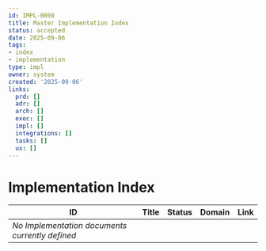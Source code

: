 ```yaml
---
id: IMPL-0000
title: Master Implementation Index
status: accepted
date: 2025-09-06
tags:
- index
- implementation
type: impl
owner: system
created: '2025-09-06'
links:
  prd: []
  adr: []
  arch: []
  exec: []
  impl: []
  integrations: []
  tasks: []
  ux: []
---
```


# Implementation Index

| ID | Title | Status | Domain | Link |
|---|---|---|---|---|
| *No Implementation documents currently defined* |  |  |  |  |
